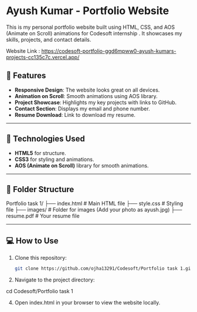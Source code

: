 # Ayush Kumar - Portfolio Website 

This is my personal portfolio website built using HTML, CSS, and AOS (Animate on Scroll) animations for Codesoft internship . It showcases my skills, projects, and contact details.

Website Link : https://codesoft-portfolio-ggd6mpww0-ayush-kumars-projects-cc135c7c.vercel.app/

## 🌟 Features
- **Responsive Design**: The website looks great on all devices.
- **Animation on Scroll**: Smooth animations using AOS library.
- **Project Showcase**: Highlights my key projects with links to GitHub.
- **Contact Section**: Displays my email and phone number.
- **Resume Download**: Link to download my resume.

---

## 🚀 Technologies Used
- **HTML5** for structure.
- **CSS3** for styling and animations.
- **AOS (Animate on Scroll)** library for smooth animations.

---

## 📂 Folder Structure
Portfolio task 1/ ├── index.html # Main HTML file ├── style.css # Styling file ├── images/ # Folder for images (Add your photo as ayush.jpg) ├── resume.pdf # Your resume file


---

## 💻 How to Use
1. Clone this repository:
   ```bash
   git clone https://github.com/ojha13291/Codesoft/Portfolio task 1.git

2. Navigate to the project directory:
   
  cd Codesoft/Portfolio task 1

4. Open index.html in your browser to view the website locally.
